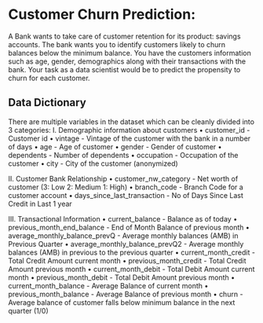 # Customer Churn Prediction:
 A Bank wants to take care of customer retention for its product: savings accounts. The bank wants you to identify customers likely to churn balances below the minimum balance. You have the customers information such as age, gender, demographics along with their transactions with the bank.
Your task as a data scientist would be to predict the propensity to churn for each customer.

## Data Dictionary

There are multiple variables in the dataset which can be cleanly divided into 3 categories:
I. Demographic information about customers
•	customer_id - Customer id 
•	vintage - Vintage of the customer with the bank in a number of days 
•	age - Age of customer 
•	gender - Gender of customer 
•	dependents - Number of dependents 
•	occupation - Occupation of the customer 
•	city - City of the customer (anonymized) 

II. Customer Bank Relationship
•	customer_nw_category - Net worth of customer (3: Low 2: Medium 1: High) 
•	branch_code - Branch Code for a customer account 
•	days_since_last_transaction - No of Days Since Last Credit in Last 1 year 

III. Transactional Information
•	current_balance - Balance as of today 
•	previous_month_end_balance - End of Month Balance of previous month 
•	average_monthly_balance_prevQ - Average monthly balances (AMB) in Previous Quarter 
•	average_monthly_balance_prevQ2 - Average monthly balances (AMB) in previous to the previous quarter 
•	current_month_credit - Total Credit Amount current month 
•	previous_month_credit - Total Credit Amount previous month 
•	current_month_debit - Total Debit Amount current month 
•	previous_month_debit - Total Debit Amount previous month 
•	current_month_balance - Average Balance of current month 
•	previous_month_balance - Average Balance of previous month 
•	churn - Average balance of customer falls below minimum balance in the next quarter (1/0) 


